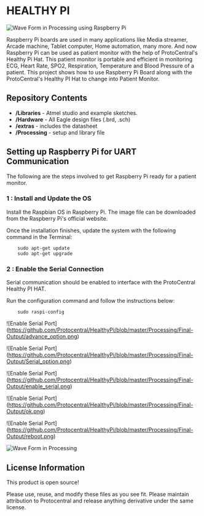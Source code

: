 HEALTHY PI
==========

![Wave Form in Processing using Raspberry Pi](https://github.com/Protocentral/HealthyPi/blob/master/Processing/Final-Output/RPI_HealthyPi.jpg)

Raspberry Pi boards are used in many applications like Media streamer, Arcade machine, Tablet computer, Home automation, many more. And now Raspberry Pi can be used as patient monitor with the help of ProtoCentral's Healthy Pi Hat. This patient monitor is portable and efficient in monitoring ECG, Heart Rate, SPO2, Respiration, Temperature and Blood Pressure of a patient. This project shows how to use Raspberry Pi Board along with the ProtoCentral's Healthy PI Hat to change into Patient Monitor.

Repository Contents
-------------------
* **/Libraries** - Atmel studio  and example sketches.
* **/Hardware** - All Eagle design files (.brd, .sch)
* **/extras** - includes the datasheet
* **/Processing** - setup  and library file

Setting up Raspberry Pi for UART Communication
----------------------------------------------
The following are the steps involved to get Raspberry Pi ready for a patient monitor.

### 1 : Install and Update the OS

Install the Raspbian OS in Raspberry Pi. The image file can be downloaded from the Raspberry Pi's official website.

Once the installation finishes, update the system with the following command in the Terminal:
		
		sudo apt-get update
		sudo apt-get upgrade

### 2 : Enable the Serial Connection

Serial communication should be enabled to interface with the ProtoCentral Healthy PI HAT.

Run the configuration command and follow the instructions below:

		sudo raspi-config

![Enable Serial Port]
(https://github.com/Protocentral/HealthyPi/blob/master/Processing/Final-Output/advance_option.png)

![Enable Serial Port]
(https://github.com/Protocentral/HealthyPi/blob/master/Processing/Final-Output/Serial_option.png)

![Enable Serial Port]
(https://github.com/Protocentral/HealthyPi/blob/master/Processing/Final-Output/enable_serial.png)

![Enable Serial Port]
(https://github.com/Protocentral/HealthyPi/blob/master/Processing/Final-Output/ok.png)

![Enable Serial Port]
(https://github.com/Protocentral/HealthyPi/blob/master/Processing/Final-Output/reboot.png)

![Wave Form in Processing](https://github.com/Protocentral/HealthyPi/blob/master/Processing/Final-Output/HealthyPi.png)


License Information
-------------------
This product is open source!

Please use, reuse, and modify these files as you see fit. Please maintain attribution to Protocentral and release anything derivative under the same license.
